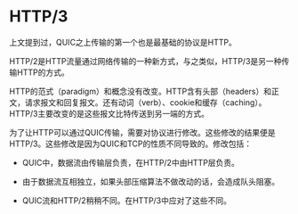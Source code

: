 # HTTP/3

上文提到过，QUIC之上传输的第一个也是最基础的协议是HTTP。

HTTP/2是HTTP流量通过网络传输的一种新方式，与之类似，HTTP/3是另一种传输HTTP的方式。

HTTP的范式（paradigm）和概念没有改变。HTTP含有头部（headers）和正文，请求报文和回复报文。还有动词（verb）、cookie和缓存（caching）。HTTP/3主要改变的是这些报文比特传送到另一端的方式。

为了让HTTP可以通过QUIC传输，需要对协议进行修改。这些修改的结果便是HTTP/3。这些修改是因为QUIC和TCP的性质不同导致的。修改包括：

 - QUIC中，数据流由传输层负责，在HTTP/2中由HTTP层负责。

 - 由于数据流互相独立，如果头部压缩算法不做改动的话，会造成队头阻塞。

 - QUIC流和HTTP/2稍稍不同。在HTTP/3中应对了这些不同。
